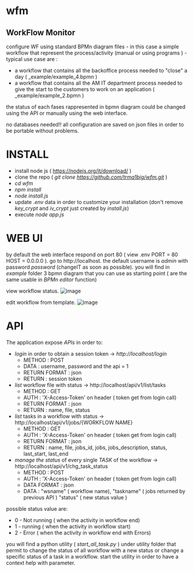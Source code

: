
# wfm
## WorkFlow Monitor

configure WF using standard BPMn diagram files - in this case a simple workflow that represent the process/activity (manual or using programs ) - 
typical use case are :
* a workflow that contains all the backoffice process needed to "close" a day ( _example/example_4.bpmn )
* a workflow that contains all the AM IT department process needed to give the start to the customers to work on an application ( _example/example_2.bpmn )

the status of each fases rappresented in bpmn diagram could be changed using the API or manually using the web interface.

no databases needed!! all configuration are saved on json files in order to be portable without problems.

 # INSTALL
 + install node js ( https://nodejs.org/it/download/ )
 + clone the repo ( _git clone https://github.com/trma1big/wfm.git_ )
 + _cd wfm_
 + _npm install_
 + _node install.js_
 + update _.env_ data in order to customize your installation (don't remove _key_crypt_ and _iv_crypt_ just created by _install.js_)
 + execute _node app.js_

# WEB UI
by default the web interface respond on port 80 ( view .env PORT = 80 HOST = 0.0.0.0 ).
go to http://localhost.
the default username is _admin_ with password _password_ (changeIT as soon as possible).
you will find in _example_ folder 3 bpmn diagram that you can use as starting point ( are the same usable in _BPMn editor_ function)

view workflow status.
![image](https://user-images.githubusercontent.com/44255116/189321073-8f1eaa5f-2b19-46a7-ad50-ce13b352474a.png)

edit workflow from template.
![image](https://user-images.githubusercontent.com/44255116/189326578-fd479602-0694-4dd3-a44d-9b842d8dd19a.png)


# API
The application expose _APIs_ in order to: 

+ _login_ in order to obtain a session token -> _http://localhost/login_ 
    - METHOD : POST 
    - DATA : username, password and the api = 1
    - RETURN FORMAT : json
    - RETURN : session token
+ _list_ workflow file with status -> http://localhost/api/v1/list/tasks 
    - METHOD : GET 
    - AUTH : 'X-Access-Token' on header ( token get from login call)
    - RETURN FORMAT : json
    - RETURN : name, file, status
+ _list_  tasks in a workflow with status -> http://localhost/api/v1/jobs/{WORKFLOW NAME}
    - METHOD : GET 
    - AUTH : 'X-Access-Token' on header ( token get from login call)
    - RETURN FORMAT : json
    - RETURN : name, file, jobs_id, jobs, jobs_description, status, last_start, last_end
+ _manage the status_ of every single _TASK_ of the workflow -> http://localhost/api/v1/chg_task_status
    - METHOD : POST
    - AUTH : 'X-Access-Token' on header ( token get from login call)
    - DATA FORMAT : json
    - DATA : "wsname" ( workflow name), "taskname" ( jobs returned by previous API )  "status" ( new status value )


possible status value are:
- 0 - Not running ( when the activity in workflow end)
- 1 - running ( when the activity in workflow start)
- 2 - Error ( when the activity in workflow end with Errors)

you will find a python utility ( _start_all_task.py_ ) under utility folder that permit to change the status of all workflow with a new status or change a specific status of a task in a workflow.
start the utility in order to have a context help with parameter.
